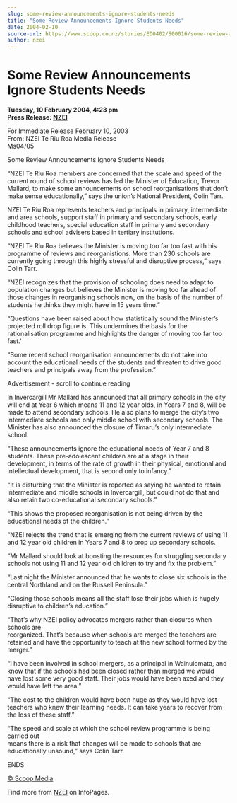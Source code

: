 ```yaml
---
slug: some-review-announcements-ignore-students-needs
title: "Some Review Announcements Ignore Students Needs"
date: 2004-02-10
source-url: https://www.scoop.co.nz/stories/ED0402/S00016/some-review-announcements-ignore-students-needs.htm
author: nzei
---
```

Some Review Announcements Ignore Students Needs
===============================================

**Tuesday, 10 February 2004, 4:23 pm**  
**Press Release: [NZEI](https://info.scoop.co.nz/NZEI)**

For Immediate Release February 10, 2003  
From: NZEI Te Riu Roa Media Release  
Ms04/05

Some Review Announcements Ignore Students Needs

“NZEI Te Riu Roa members are concerned that the scale and speed of the current round of school reviews has led the Minister of Education, Trevor Mallard, to make some announcements on school reorganisations that don’t make sense educationally,” says the union’s National President, Colin Tarr.

NZEI Te Riu Roa represents teachers and principals in primary, intermediate and area schools, support staff in primary and secondary schools, early childhood teachers, special education staff in primary and secondary schools and school advisers based in tertiary institutions.

“NZEI Te Riu Roa believes the Minister is moving too far too fast with his programme of reviews and reorganistions. More than 230 schools are currently going through this highly stressful and disruptive process,” says Colin Tarr.

“NZEI recognizes that the provision of schooling does need to adapt to population changes but believes the Minister is moving too far ahead of those changes in reorganising schools now, on the basis of the number of students he thinks they might have in 15 years time.”

“Questions have been raised about how statistically sound the Minister’s projected roll drop figure is. This undermines the basis for the rationalisation programme and highlights the danger of moving too far too fast.’

“Some recent school reorganisation announcements do not take into account the educational needs of the students and threaten to drive good teachers and principals away from the profession.”

Advertisement - scroll to continue reading





In Invercargill Mr Mallard has announced that all primary schools in the city will end at Year 6 which means 11 and 12 year olds, in Years 7 and 8, will be made to attend secondary schools. He also plans to merge the city’s two intermediate schools and only middle school with secondary schools. The Minister has also announced the closure of Timaru’s only intermediate school.

“These announcements ignore the educational needs of Year 7 and 8 students. These pre-adolescent children are at a stage in their development, in terms of the rate of growth in their physical, emotional and intellectual development, that is second only to infancy.”

“It is disturbing that the Minister is reported as saying he wanted to retain intermediate and middle schools in Invercargill, but could not do that and also retain two co-educational secondary schools.”

“This shows the proposed reorganisation is not being driven by the educational needs of the children.”

“NZEI rejects the trend that is emerging from the current reviews of using 11 and 12 year old children in Years 7 and 8 to prop up secondary schools.

“Mr Mallard should look at boosting the resources for struggling secondary schools not using 11 and 12 year old children to try and fix the problem.”

“Last night the Minister announced that he wants to close six schools in the central Northland and on the Russell Peninsula.”

“Closing those schools means all the staff lose their jobs which is hugely disruptive to children’s education.”

“That’s why NZEI policy advocates mergers rather than closures when schools are  
reorganized. That’s because when schools are merged the teachers are retained and have the opportunity to teach at the new school formed by the merger.”

“I have been involved in school mergers, as a principal in Wainuiomata, and know that if the schools had been closed rather than merged we would have lost some very good staff. Their jobs would have been axed and they would have left the area.”

“The cost to the children would have been huge as they would have lost teachers who knew their learning needs. It can take years to recover from the loss of these staff.”

“The speed and scale at which the school review programme is being carried out  
means there is a risk that changes will be made to schools that are educationally unsound,” says Colin Tarr.

ENDS

[© Scoop Media](http://www.scoop.co.nz/about/terms.html)

Find more from [NZEI](https://info.scoop.co.nz/NZEI) on InfoPages.